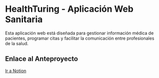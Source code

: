 <h1>HealthTuring - Aplicación Web Sanitaria</h1>
    <p>Esta aplicación web está diseñada para gestionar información médica de pacientes, programar citas y facilitar la comunicación entre profesionales de la salud.</p>

<h2>Enlace al Anteproyecto</h2>
<a href="https://www.notion.so/Anteproyecto-1c053eb02c1e800b8074d49e43f14007?pvs=4">Ir a Notion</a>
